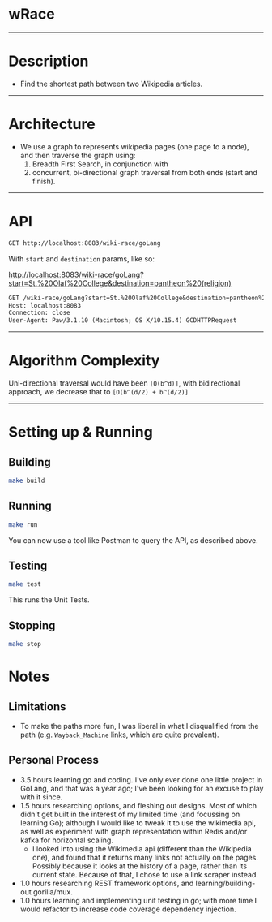 # wRace

---

# Description

- Find the shortest path between two Wikipedia articles.

---
# Architecture

- We use a graph to represents wikipedia pages (one page to a node), and then traverse the graph using:
    1. Breadth First Search, in conjunction with 
    2. concurrent, bi-directional graph traversal from both ends (start and finish).

---
# API

```txt
GET http://localhost:8083/wiki-race/goLang
``` 

With `start` and `destination` params, like so:

<http://localhost:8083/wiki-race/goLang?start=St.%20Olaf%20College&destination=pantheon%20(religion)>

```txt
GET /wiki-race/goLang?start=St.%20Olaf%20College&destination=pantheon%20(religion) HTTP/1.1
Host: localhost:8083
Connection: close
User-Agent: Paw/3.1.10 (Macintosh; OS X/10.15.4) GCDHTTPRequest
```

---

# Algorithm Complexity

Uni-directional traversal would have been `[O(b^d)]`, with bidirectional approach, we decrease that to `[O(b^(d/2) + b^(d/2)]`

---
# Setting up & Running

## Building

```sh
make build
```

## Running

```sh
make run
```

You can now use a tool like Postman to query the API, as described above.

## Testing

```sh
make test
```

This runs the Unit Tests.

## Stopping

```sh
make stop
```

# Notes

## Limitations

- To make the paths more fun, I was liberal in what I disqualified from the path (e.g. `Wayback_Machine` links, which are quite prevalent).

## Personal Process

- 3.5 hours learning go and coding. I've only ever done one little project in GoLang, and that was a year ago; I've been looking for an excuse to play with it since.
- 1.5 hours researching options, and fleshing out designs. Most of which didn't get built in the interest of my limited time (and focussing on learning Go); although I would like to tweak it to use the wikimedia api, as well as experiment with graph representation within Redis and/or kafka for horizontal scaling. 
  - I looked into using the Wikimedia api (different than the Wikipedia one), and found that it returns many links not actually on the pages. Possibly because it looks at the history of a page, rather than its current state. Because of that, I chose to use a link scraper instead.
- 1.0 hours researching REST framework options, and learning/building-out gorilla/mux.
- 1.0 hours learning and implementing unit testing in go; with more time I would refactor to increase code coverage dependency injection.
